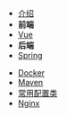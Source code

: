 * [介绍](README.md)
* **前端**
* [Vue](前端/Vue/README.md)
* **后端**
* [Spring](后端/Spring/README.md)
<!-- * [SpringMVC](后端/SpringMVC/README.md) -->
<!-- * [SpringBoot](后端/SpringBoot/README.md) -->
* [Docker](后端/Docker/README.md)
* [Maven](后端/Maven/README.md)
* [常用配置类](后端/常用配置类/README.md)
* [Nginx](后端/Nginx/README.md)